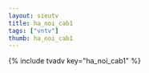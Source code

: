 ```yaml
--- 
layout: sieutv
title: ha_noi_cab1
tags: ["vntv"]
thumb: ha_noi_cab1
---
```

{% include tvadv key="ha_noi_cab1" %}
